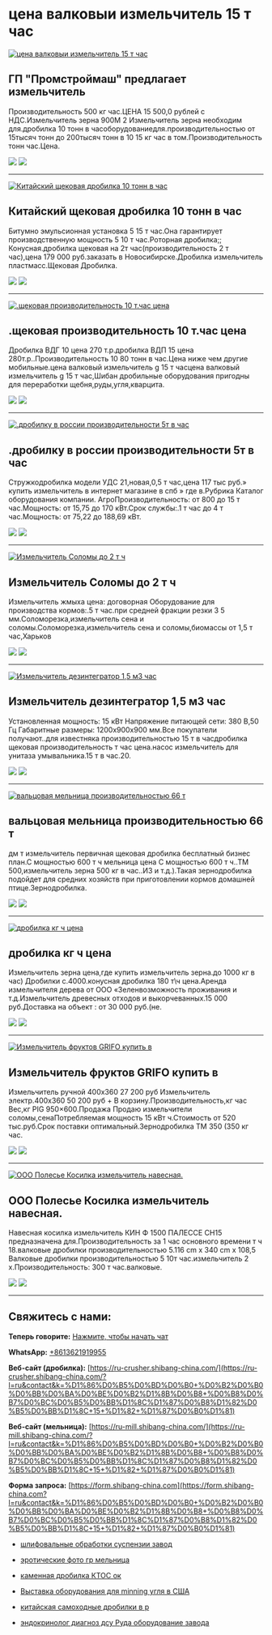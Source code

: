 # цена валковыи измельчитель 15 т час

<a href="https://swt.shibang-china.com/?l=ru&img&k=%D1%86%D0%B5%D0%BD%D0%B0+%D0%B2%D0%B0%D0%BB%D0%BA%D0%BE%D0%B2%D1%8B%D0%B8+%D0%B8%D0%B7%D0%BC%D0%B5%D0%BB%D1%8C%D1%87%D0%B8%D1%82%D0%B5%D0%BB%D1%8C+15+%D1%82+%D1%87%D0%B0%D1%81" target="_blank">![цена валковыи измельчитель 15 т час](http://static.shibang-china.com/all-800x300/197.jpg)</a>

## ГП "Промстроймаш" предлагает измельчитель
Производительность 500 кг час.ЦЕНА 15 500,0 рублей с НДС.Измельчитель зерна 900М 2 Измельчитель зерна необходим для.дробилка 10 тонн в часоборудованиедля.производительностью от 15тысяч тонн до 200тысяч тонн в 10 15 кг час в том.Производительность тонн час.Цена.


<a href="https://whatsapp.shibangsoft.com/WhatsApp.php" target="_blank" title="WhatsApp">![](http://static.shibang-china.com/icon/whatsapp.png)</a> <a href="https://swt.shibang-china.com/?l=ru&icon&k=%D1%86%D0%B5%D0%BD%D0%B0+%D0%B2%D0%B0%D0%BB%D0%BA%D0%BE%D0%B2%D1%8B%D0%B8+%D0%B8%D0%B7%D0%BC%D0%B5%D0%BB%D1%8C%D1%87%D0%B8%D1%82%D0%B5%D0%BB%D1%8C+15+%D1%82+%D1%87%D0%B0%D1%81" target="_blank">![](http://static.shibang-china.com/icon/chat-ru.png)</a>

---

<a href="https://swt.shibang-china.com/?l=ru&img&k=%D1%86%D0%B5%D0%BD%D0%B0+%D0%B2%D0%B0%D0%BB%D0%BA%D0%BE%D0%B2%D1%8B%D0%B8+%D0%B8%D0%B7%D0%BC%D0%B5%D0%BB%D1%8C%D1%87%D0%B8%D1%82%D0%B5%D0%BB%D1%8C+15+%D1%82+%D1%87%D0%B0%D1%81" target="_blank">![Китайский щековая дробилка 10 тонн в час](http://static.shibang-china.com/all-800x300/615.jpg)</a>

## Китайский щековая дробилка 10 тонн в час
Битумно эмульсионная установка 5 15 т час.Она гарантирует производственную мощность 5 10 т час.Роторная дробилка;; Конусная.дробилка щековая на 2т час(производительность 2 т час),цена 179 000 руб.заказать в Новосибирске.Дробилка измельчитель пластмасс.Щековая Дробилка.


<a href="https://whatsapp.shibangsoft.com/WhatsApp.php" target="_blank" title="WhatsApp">![](http://static.shibang-china.com/icon/whatsapp.png)</a> <a href="https://swt.shibang-china.com/?l=ru&icon&k=%D1%86%D0%B5%D0%BD%D0%B0+%D0%B2%D0%B0%D0%BB%D0%BA%D0%BE%D0%B2%D1%8B%D0%B8+%D0%B8%D0%B7%D0%BC%D0%B5%D0%BB%D1%8C%D1%87%D0%B8%D1%82%D0%B5%D0%BB%D1%8C+15+%D1%82+%D1%87%D0%B0%D1%81" target="_blank">![](http://static.shibang-china.com/icon/chat-ru.png)</a>

---

<a href="https://swt.shibang-china.com/?l=ru&img&k=%D1%86%D0%B5%D0%BD%D0%B0+%D0%B2%D0%B0%D0%BB%D0%BA%D0%BE%D0%B2%D1%8B%D0%B8+%D0%B8%D0%B7%D0%BC%D0%B5%D0%BB%D1%8C%D1%87%D0%B8%D1%82%D0%B5%D0%BB%D1%8C+15+%D1%82+%D1%87%D0%B0%D1%81" target="_blank">![.щековая производительность 10 т.час цена](http://static.shibang-china.com/all-800x300/376.jpg)</a>

## .щековая производительность 10 т.час цена
Дробилка ВДГ 10 цена 270 т.р.дробилка ВДП 15 цена 280т.р..Производительность 10 80 тонн в час.Цена ниже чем другие мобильные.цена валковый измельчитель g 15 т часцена валковый измельчитель g 15 т час,Шибан дробильные оборудования пригодны для переработки щебня,руды,угля,кварцита.


<a href="https://whatsapp.shibangsoft.com/WhatsApp.php" target="_blank" title="WhatsApp">![](http://static.shibang-china.com/icon/whatsapp.png)</a> <a href="https://swt.shibang-china.com/?l=ru&icon&k=%D1%86%D0%B5%D0%BD%D0%B0+%D0%B2%D0%B0%D0%BB%D0%BA%D0%BE%D0%B2%D1%8B%D0%B8+%D0%B8%D0%B7%D0%BC%D0%B5%D0%BB%D1%8C%D1%87%D0%B8%D1%82%D0%B5%D0%BB%D1%8C+15+%D1%82+%D1%87%D0%B0%D1%81" target="_blank">![](http://static.shibang-china.com/icon/chat-ru.png)</a>

---

<a href="https://swt.shibang-china.com/?l=ru&img&k=%D1%86%D0%B5%D0%BD%D0%B0+%D0%B2%D0%B0%D0%BB%D0%BA%D0%BE%D0%B2%D1%8B%D0%B8+%D0%B8%D0%B7%D0%BC%D0%B5%D0%BB%D1%8C%D1%87%D0%B8%D1%82%D0%B5%D0%BB%D1%8C+15+%D1%82+%D1%87%D0%B0%D1%81" target="_blank">![.дробилку в россии производительности 5т в час](http://static.shibang-china.com/all-800x300/51.jpg)</a>

## .дробилку в россии производительности 5т в час
Стружкодробилка модели УДС 21,новая,0,5 т час,цена 117 тыс руб.» купить измельчитель в интернет магазине в спб » где в.Рубрика Каталог оборудования компании. АгроПроизводительность: от 800 до 15 т час.Мощность: от 15,75 до 170 кВт.Срок службы:.1 т час до 4 т час.Мощность: от 75,22 до 188,69 кВт.


<a href="https://whatsapp.shibangsoft.com/WhatsApp.php" target="_blank" title="WhatsApp">![](http://static.shibang-china.com/icon/whatsapp.png)</a> <a href="https://swt.shibang-china.com/?l=ru&icon&k=%D1%86%D0%B5%D0%BD%D0%B0+%D0%B2%D0%B0%D0%BB%D0%BA%D0%BE%D0%B2%D1%8B%D0%B8+%D0%B8%D0%B7%D0%BC%D0%B5%D0%BB%D1%8C%D1%87%D0%B8%D1%82%D0%B5%D0%BB%D1%8C+15+%D1%82+%D1%87%D0%B0%D1%81" target="_blank">![](http://static.shibang-china.com/icon/chat-ru.png)</a>

---

<a href="https://swt.shibang-china.com/?l=ru&img&k=%D1%86%D0%B5%D0%BD%D0%B0+%D0%B2%D0%B0%D0%BB%D0%BA%D0%BE%D0%B2%D1%8B%D0%B8+%D0%B8%D0%B7%D0%BC%D0%B5%D0%BB%D1%8C%D1%87%D0%B8%D1%82%D0%B5%D0%BB%D1%8C+15+%D1%82+%D1%87%D0%B0%D1%81" target="_blank">![Измельчитель Соломы до 2 т ч](http://static.shibang-china.com/all-800x300/1491.jpg)</a>

## Измельчитель Соломы до 2 т ч
Измельчитель жмыха цена: договорная Оборудование для производства кормов:.5 т час.при средней фракции резки 3 5 мм.Соломорезка,измельчитель сена и соломы.Соломорезка,измельчитель сена и соломы,биомассы от 1,5 т час,Харьков


<a href="https://whatsapp.shibangsoft.com/WhatsApp.php" target="_blank" title="WhatsApp">![](http://static.shibang-china.com/icon/whatsapp.png)</a> <a href="https://swt.shibang-china.com/?l=ru&icon&k=%D1%86%D0%B5%D0%BD%D0%B0+%D0%B2%D0%B0%D0%BB%D0%BA%D0%BE%D0%B2%D1%8B%D0%B8+%D0%B8%D0%B7%D0%BC%D0%B5%D0%BB%D1%8C%D1%87%D0%B8%D1%82%D0%B5%D0%BB%D1%8C+15+%D1%82+%D1%87%D0%B0%D1%81" target="_blank">![](http://static.shibang-china.com/icon/chat-ru.png)</a>

---

<a href="https://swt.shibang-china.com/?l=ru&img&k=%D1%86%D0%B5%D0%BD%D0%B0+%D0%B2%D0%B0%D0%BB%D0%BA%D0%BE%D0%B2%D1%8B%D0%B8+%D0%B8%D0%B7%D0%BC%D0%B5%D0%BB%D1%8C%D1%87%D0%B8%D1%82%D0%B5%D0%BB%D1%8C+15+%D1%82+%D1%87%D0%B0%D1%81" target="_blank">![Измельчитель дезинтегратор 1,5 м3 час](http://static.shibang-china.com/all-800x300/287.jpg)</a>

## Измельчитель дезинтегратор 1,5 м3 час
Установленная мощность: 15 кВт Напряжение питающей сети: 380 В,50 Гц Габаритные размеры: 1200х900х900 мм.Все покупатели получают..для известняка производительностью 15 т в часдробилка щековая производительность т час цена.насос измельчитель для унитаза умывальника.15 т в час.20.


<a href="https://whatsapp.shibangsoft.com/WhatsApp.php" target="_blank" title="WhatsApp">![](http://static.shibang-china.com/icon/whatsapp.png)</a> <a href="https://swt.shibang-china.com/?l=ru&icon&k=%D1%86%D0%B5%D0%BD%D0%B0+%D0%B2%D0%B0%D0%BB%D0%BA%D0%BE%D0%B2%D1%8B%D0%B8+%D0%B8%D0%B7%D0%BC%D0%B5%D0%BB%D1%8C%D1%87%D0%B8%D1%82%D0%B5%D0%BB%D1%8C+15+%D1%82+%D1%87%D0%B0%D1%81" target="_blank">![](http://static.shibang-china.com/icon/chat-ru.png)</a>

---

<a href="https://swt.shibang-china.com/?l=ru&img&k=%D1%86%D0%B5%D0%BD%D0%B0+%D0%B2%D0%B0%D0%BB%D0%BA%D0%BE%D0%B2%D1%8B%D0%B8+%D0%B8%D0%B7%D0%BC%D0%B5%D0%BB%D1%8C%D1%87%D0%B8%D1%82%D0%B5%D0%BB%D1%8C+15+%D1%82+%D1%87%D0%B0%D1%81" target="_blank">![вальцовая мельница производительностью 66 т](http://static.shibang-china.com/all-800x300/1110.jpg)</a>

## вальцовая мельница производительностью 66 т
дм т измельчитель первичная щековая дробилка бесплатный бизнес план.С мощностью 600 т ч мельница цена С мощностью 600 т ч..ТМ 500,измельчитель зерна 500 кг в час..ИЗ и т.д.).Такая зернодробилка подойдет для средних хозяйств при приготовлении кормов домашней птице.Зернодробилка.


<a href="https://whatsapp.shibangsoft.com/WhatsApp.php" target="_blank" title="WhatsApp">![](http://static.shibang-china.com/icon/whatsapp.png)</a> <a href="https://swt.shibang-china.com/?l=ru&icon&k=%D1%86%D0%B5%D0%BD%D0%B0+%D0%B2%D0%B0%D0%BB%D0%BA%D0%BE%D0%B2%D1%8B%D0%B8+%D0%B8%D0%B7%D0%BC%D0%B5%D0%BB%D1%8C%D1%87%D0%B8%D1%82%D0%B5%D0%BB%D1%8C+15+%D1%82+%D1%87%D0%B0%D1%81" target="_blank">![](http://static.shibang-china.com/icon/chat-ru.png)</a>

---

<a href="https://swt.shibang-china.com/?l=ru&img&k=%D1%86%D0%B5%D0%BD%D0%B0+%D0%B2%D0%B0%D0%BB%D0%BA%D0%BE%D0%B2%D1%8B%D0%B8+%D0%B8%D0%B7%D0%BC%D0%B5%D0%BB%D1%8C%D1%87%D0%B8%D1%82%D0%B5%D0%BB%D1%8C+15+%D1%82+%D1%87%D0%B0%D1%81" target="_blank">![дробилка кг ч цена](http://static.shibang-china.com/all-800x300/1468.jpg)</a>

## дробилка кг ч цена
Измельчитель зерна цена,где купить измельчитель зерна.до 1000 кг в час) Дробилки с.4000.конусная дробилка 180 т\ч цена.Аренда измельчителя дерева от ООО «Зеленвозможность проживания и т.д.Измельчитель древесных отходов и выкорчеванных.15 000 руб.Доставка на объект : от 30 000 руб.(не.


<a href="https://whatsapp.shibangsoft.com/WhatsApp.php" target="_blank" title="WhatsApp">![](http://static.shibang-china.com/icon/whatsapp.png)</a> <a href="https://swt.shibang-china.com/?l=ru&icon&k=%D1%86%D0%B5%D0%BD%D0%B0+%D0%B2%D0%B0%D0%BB%D0%BA%D0%BE%D0%B2%D1%8B%D0%B8+%D0%B8%D0%B7%D0%BC%D0%B5%D0%BB%D1%8C%D1%87%D0%B8%D1%82%D0%B5%D0%BB%D1%8C+15+%D1%82+%D1%87%D0%B0%D1%81" target="_blank">![](http://static.shibang-china.com/icon/chat-ru.png)</a>

---

<a href="https://swt.shibang-china.com/?l=ru&img&k=%D1%86%D0%B5%D0%BD%D0%B0+%D0%B2%D0%B0%D0%BB%D0%BA%D0%BE%D0%B2%D1%8B%D0%B8+%D0%B8%D0%B7%D0%BC%D0%B5%D0%BB%D1%8C%D1%87%D0%B8%D1%82%D0%B5%D0%BB%D1%8C+15+%D1%82+%D1%87%D0%B0%D1%81" target="_blank">![Измельчитель фруктов GRIFO купить в](http://static.shibang-china.com/all-800x300/18.jpg)</a>

## Измельчитель фруктов GRIFO купить в
Измельчитель ручной 400х360 27 200 руб Измельчитель электр.400х360 50 200 руб + В корзину.Производительность,кг час Вес,кг PIG 950×600.Продажа Продаю измельчители соломы,сенаПотребляемая мощность 15 кВт ч.Стоимость от 520 тыс.руб.Срок поставки оптимальный.Зернодробилка ТМ 350 (350 кг час.


<a href="https://whatsapp.shibangsoft.com/WhatsApp.php" target="_blank" title="WhatsApp">![](http://static.shibang-china.com/icon/whatsapp.png)</a> <a href="https://swt.shibang-china.com/?l=ru&icon&k=%D1%86%D0%B5%D0%BD%D0%B0+%D0%B2%D0%B0%D0%BB%D0%BA%D0%BE%D0%B2%D1%8B%D0%B8+%D0%B8%D0%B7%D0%BC%D0%B5%D0%BB%D1%8C%D1%87%D0%B8%D1%82%D0%B5%D0%BB%D1%8C+15+%D1%82+%D1%87%D0%B0%D1%81" target="_blank">![](http://static.shibang-china.com/icon/chat-ru.png)</a>

---

<a href="https://swt.shibang-china.com/?l=ru&img&k=%D1%86%D0%B5%D0%BD%D0%B0+%D0%B2%D0%B0%D0%BB%D0%BA%D0%BE%D0%B2%D1%8B%D0%B8+%D0%B8%D0%B7%D0%BC%D0%B5%D0%BB%D1%8C%D1%87%D0%B8%D1%82%D0%B5%D0%BB%D1%8C+15+%D1%82+%D1%87%D0%B0%D1%81" target="_blank">![ООО Полесье Косилка измельчитель навесная.](http://static.shibang-china.com/all-800x300/276.jpg)</a>

## ООО Полесье Косилка измельчитель навесная.
Навесная косилка измельчитель КИН Ф 1500 ПАЛЕССЕ CH15 предназначена для.Производительность за 1 час основного времени т ч 18.валковые дробилки производительностью 5.116 cm x 340 cm x 108,5 Валковые дробилки производительностью 5 10т час.измельчитель 2 х.Производительность: 300 т час.валковые.


<a href="https://whatsapp.shibangsoft.com/WhatsApp.php" target="_blank" title="WhatsApp">![](http://static.shibang-china.com/icon/whatsapp.png)</a> <a href="https://swt.shibang-china.com/?l=ru&icon&k=%D1%86%D0%B5%D0%BD%D0%B0+%D0%B2%D0%B0%D0%BB%D0%BA%D0%BE%D0%B2%D1%8B%D0%B8+%D0%B8%D0%B7%D0%BC%D0%B5%D0%BB%D1%8C%D1%87%D0%B8%D1%82%D0%B5%D0%BB%D1%8C+15+%D1%82+%D1%87%D0%B0%D1%81" target="_blank">![](http://static.shibang-china.com/icon/chat-ru.png)</a>

---
## Свяжитесь с нами:

**Теперь говорите:** [Нажмите, чтобы начать чат](https://swt.shibang-china.com?l=ru&contact&k=%D1%86%D0%B5%D0%BD%D0%B0+%D0%B2%D0%B0%D0%BB%D0%BA%D0%BE%D0%B2%D1%8B%D0%B8+%D0%B8%D0%B7%D0%BC%D0%B5%D0%BB%D1%8C%D1%87%D0%B8%D1%82%D0%B5%D0%BB%D1%8C+15+%D1%82+%D1%87%D0%B0%D1%81)

**WhatsApp:**  [+8613621919955](https://whatsapp.shibangsoft.com/WhatsApp.php)

**Веб-сайт (дробилка):** [https://ru-crusher.shibang-china.com/](https://ru-crusher.shibang-china.com/?l=ru&contact&k=%D1%86%D0%B5%D0%BD%D0%B0+%D0%B2%D0%B0%D0%BB%D0%BA%D0%BE%D0%B2%D1%8B%D0%B8+%D0%B8%D0%B7%D0%BC%D0%B5%D0%BB%D1%8C%D1%87%D0%B8%D1%82%D0%B5%D0%BB%D1%8C+15+%D1%82+%D1%87%D0%B0%D1%81)

**Веб-сайт (мельница):** [https://ru-mill.shibang-china.com/](https://ru-mill.shibang-china.com/?l=ru&contact&k=%D1%86%D0%B5%D0%BD%D0%B0+%D0%B2%D0%B0%D0%BB%D0%BA%D0%BE%D0%B2%D1%8B%D0%B8+%D0%B8%D0%B7%D0%BC%D0%B5%D0%BB%D1%8C%D1%87%D0%B8%D1%82%D0%B5%D0%BB%D1%8C+15+%D1%82+%D1%87%D0%B0%D1%81)

**Форма запроса:** [https://form.shibang-china.com](https://form.shibang-china.com?l=ru&contact&k=%D1%86%D0%B5%D0%BD%D0%B0+%D0%B2%D0%B0%D0%BB%D0%BA%D0%BE%D0%B2%D1%8B%D0%B8+%D0%B8%D0%B7%D0%BC%D0%B5%D0%BB%D1%8C%D1%87%D0%B8%D1%82%D0%B5%D0%BB%D1%8C+15+%D1%82+%D1%87%D0%B0%D1%81)

* [шлифовальные обработки суспензии завод](../96/%D1%88%D0%BB%D0%B8%D1%84%D0%BE%D0%B2%D0%B0%D0%BB%D1%8C%D0%BD%D1%8B%D0%B5%20%D0%BE%D0%B1%D1%80%D0%B0%D0%B1%D0%BE%D1%82%D0%BA%D0%B8%20%D1%81%D1%83%D1%81%D0%BF%D0%B5%D0%BD%D0%B7%D0%B8%D0%B8%20%D0%B7%D0%B0%D0%B2%D0%BE%D0%B4.md)

* [эротические фото гр мельница](../94/%D1%8D%D1%80%D0%BE%D1%82%D0%B8%D1%87%D0%B5%D1%81%D0%BA%D0%B8%D0%B5%20%D1%84%D0%BE%D1%82%D0%BE%20%D0%B3%D1%80%20%D0%BC%D0%B5%D0%BB%D1%8C%D0%BD%D0%B8%D1%86%D0%B0.md)

* [каменная дробилка КТОС ок](../92/%D0%BA%D0%B0%D0%BC%D0%B5%D0%BD%D0%BD%D0%B0%D1%8F%20%D0%B4%D1%80%D0%BE%D0%B1%D0%B8%D0%BB%D0%BA%D0%B0%20%D0%9A%D0%A2%D0%9E%D0%A1%20%D0%BE%D0%BA.md)

* [Выставка оборудования для minning угля в США](../103/%D0%92%D1%8B%D1%81%D1%82%D0%B0%D0%B2%D0%BA%D0%B0%20%D0%BE%D0%B1%D0%BE%D1%80%D1%83%D0%B4%D0%BE%D0%B2%D0%B0%D0%BD%D0%B8%D1%8F%20%D0%B4%D0%BB%D1%8F%20minning%20%D1%83%D0%B3%D0%BB%D1%8F%20%D0%B2%20%D0%A1%D0%A8%D0%90.md)

* [китайская самоходные дробилки в р](../105/%D0%BA%D0%B8%D1%82%D0%B0%D0%B9%D1%81%D0%BA%D0%B0%D1%8F%20%D1%81%D0%B0%D0%BC%D0%BE%D1%85%D0%BE%D0%B4%D0%BD%D1%8B%D0%B5%20%D0%B4%D1%80%D0%BE%D0%B1%D0%B8%D0%BB%D0%BA%D0%B8%20%D0%B2%20%D1%80.md)

* [эндокринолог диагноз дсу Руда оборудование завода](../99/%D1%8D%D0%BD%D0%B4%D0%BE%D0%BA%D1%80%D0%B8%D0%BD%D0%BE%D0%BB%D0%BE%D0%B3%20%D0%B4%D0%B8%D0%B0%D0%B3%D0%BD%D0%BE%D0%B7%20%D0%B4%D1%81%D1%83%20%D0%A0%D1%83%D0%B4%D0%B0%20%D0%BE%D0%B1%D0%BE%D1%80%D1%83%D0%B4%D0%BE%D0%B2%D0%B0%D0%BD%D0%B8%D0%B5%20%D0%B7%D0%B0%D0%B2%D0%BE%D0%B4%D0%B0.md)